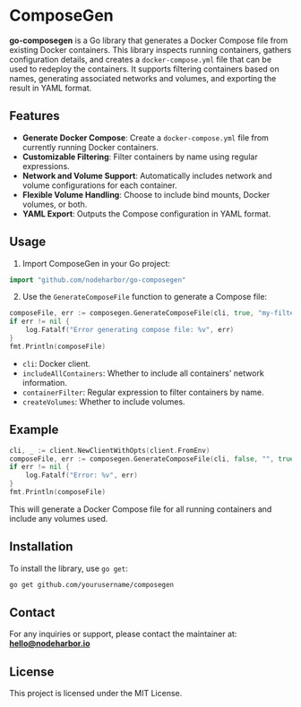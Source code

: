 # ComposeGen

**go-composegen** is a Go library that generates a Docker Compose file from existing Docker containers. This library inspects running containers, gathers configuration details, and creates a `docker-compose.yml` file that can be used to redeploy the containers. It supports filtering containers based on names, generating associated networks and volumes, and exporting the result in YAML format.

## Features

- **Generate Docker Compose**: Create a `docker-compose.yml` file from currently running Docker containers.
- **Customizable Filtering**: Filter containers by name using regular expressions.
- **Network and Volume Support**: Automatically includes network and volume configurations for each container.
- **Flexible Volume Handling**: Choose to include bind mounts, Docker volumes, or both.
- **YAML Export**: Outputs the Compose configuration in YAML format.

## Usage

1. Import ComposeGen in your Go project:

```go
import "github.com/nodeharbor/go-composegen"
```

2. Use the `GenerateComposeFile` function to generate a Compose file:

```go
composeFile, err := composegen.GenerateComposeFile(cli, true, "my-filter", true)
if err != nil {
    log.Fatalf("Error generating compose file: %v", err)
}
fmt.Println(composeFile)
```

- `cli`: Docker client.
- `includeAllContainers`: Whether to include all containers' network information.
- `containerFilter`: Regular expression to filter containers by name.
- `createVolumes`: Whether to include volumes.

## Example

```go
cli, _ := client.NewClientWithOpts(client.FromEnv)
composeFile, err := composegen.GenerateComposeFile(cli, false, "", true)
if err != nil {
    log.Fatalf("Error: %v", err)
}
fmt.Println(composeFile)
```

This will generate a Docker Compose file for all running containers and include any volumes used.

## Installation

To install the library, use `go get`:

```bash
go get github.com/yourusername/composegen
```

## Contact

For any inquiries or support, please contact the maintainer at:  
**hello@nodeharbor.io**

## License

This project is licensed under the MIT License.
